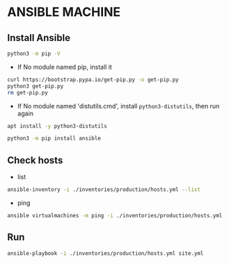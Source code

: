 # ANSIBLE MACHINE

## Install Ansible

```sh
python3 -m pip -V
```

- If No module named pip, install it

```sh
curl https://bootstrap.pypa.io/get-pip.py -o get-pip.py
python3 get-pip.py
rm get-pip.py
```

- If No module named 'distutils.cmd', install `python3-distutils`, then run again

```sh
apt install -y python3-distutils
```

```sh
python3 -m pip install ansible
```

## Check hosts

- list

```sh
ansible-inventory -i ./inventories/production/hosts.yml --list
```

- ping

```sh
ansible virtualmachines -m ping -i ./inventories/production/hosts.yml
```

## Run

```sh
ansible-playbook -i ./inventories/production/hosts.yml site.yml
```
